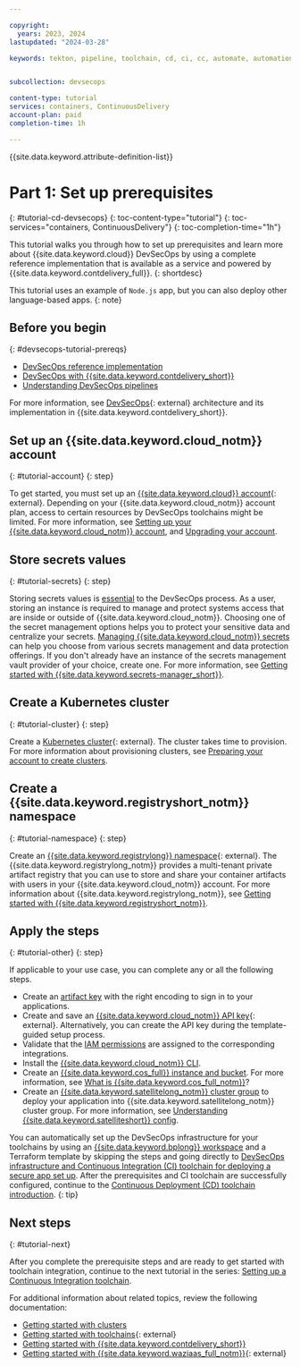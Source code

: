 ```yaml
---

copyright:
  years: 2023, 2024
lastupdated: "2024-03-28"

keywords: tekton, pipeline, toolchain, cd, ci, cc, automate, automation, continuous delivery, continuous integration, continuous compliance, devsecops tutorial, devsecops, devops, secure devops, satellite, custom target, multiple clusters


subcollection: devsecops

content-type: tutorial
services: containers, ContinuousDelivery
account-plan: paid
completion-time: 1h

---
```


{{site.data.keyword.attribute-definition-list}}

# Part 1: Set up prerequisites
{: #tutorial-cd-devsecops}
{: toc-content-type="tutorial"}
{: toc-services="containers, ContinuousDelivery"}
{: toc-completion-time="1h"}

This tutorial walks you through how to set up prerequisites and learn more about {{site.data.keyword.cloud}} DevSecOps by using a complete reference implementation that is available as a service and powered by {{site.data.keyword.contdelivery_full}}.
{: shortdesc}

This tutorial uses an example of `Node.js` app, but you can also deploy other language-based apps.
{: note}

## Before you begin
{: #devsecops-tutorial-prereqs}

* [DevSecOps reference implementation](/docs/devsecops?topic=devsecops-cd-devsecops-arch)
* [DevSecOps with {{site.data.keyword.contdelivery_short}}](/docs/devsecops?topic=devsecops-devsecops_intro)
* [Understanding DevSecOps pipelines](/docs/devsecops?topic=devsecops-cd-devsecops-pipelines)

For more information, see [DevSecOps](https://www.ibm.com/think/topics/devsecops){: external} architecture and its implementation in {{site.data.keyword.contdelivery_short}}.

## Set up an {{site.data.keyword.cloud_notm}} account
{: #tutorial-account}
{: step}

To get started, you must set up an [{{site.data.keyword.cloud}} account](/registration){: external}. Depending on your {{site.data.keyword.cloud_notm}} account plan, access to certain resources by DevSecOps toolchains might be limited. For more information, see [Setting up your {{site.data.keyword.cloud_notm}} account](/docs/account?topic=account-account-getting-started), and [Upgrading your account](/docs/account?topic=account-upgrading-account).

## Store secrets values
{: #tutorial-secrets}
{: step}

Storing secrets values is [essential](/docs/secrets-manager?topic=secrets-manager-best-practices-using) to the DevSecOps process. As a user, storing an instance is required to manage and protect systems access that are inside or outside of {{site.data.keyword.cloud_notm}}. Choosing one of the secret management options helps you to protect your sensitive data and centralize your secrets. [Managing {{site.data.keyword.cloud_notm}} secrets](/docs/secrets-manager?topic=secrets-manager-use-case-kubernetes-secrets) can help you choose from various secrets management and data protection offerings. If you don't already have an instance of the secrets management vault provider of your choice, create one. For more information, see [Getting started with {{site.data.keyword.secrets-manager_short}}](/docs/secrets-manager?topic=secrets-manager-getting-started).

## Create a Kubernetes cluster
{: #tutorial-cluster}
{: step}

Create a [Kubernetes cluster](/containers/cluster-management/catalog/create){: external}. The cluster takes time to provision. For more information about provisioning clusters, see [Preparing your account to create clusters](/docs/containers?topic=containers-clusters).

## Create a {{site.data.keyword.registryshort_notm}} namespace
{: #tutorial-namespace}
{: step}

Create an [{{site.data.keyword.registrylong}} namespace](/registry/namespaces){: external}. The {{site.data.keyword.registrylong_notm}} provides a multi-tenant private artifact registry that you can use to store and share your container artifacts with users in your {{site.data.keyword.cloud_notm}} account. For more information about {{site.data.keyword.registrylong_notm}}, see [Getting started with {{site.data.keyword.registryshort_notm}}](/docs/Registry?topic=Registry-getting-started).

## Apply the steps
{: #tutorial-other}
{: step}

If applicable to your use case, you can complete any or all the following steps.

- Create an [artifact key](/docs/devsecops?topic=devsecops-devsecops-image-signing) with the right encoding to sign in to your applications.
- Create and save an [{{site.data.keyword.cloud_notm}} API key](https://cloud.ibm.com/iam/apikeys){: external}. Alternatively, you can create the API key during the template-guided setup process.
- Validate that the [IAM permissions](/docs/devsecops?topic=devsecops-iam-permissions) are assigned to the corresponding integrations.
- Install the [{{site.data.keyword.cloud_notm}} CLI](/docs/cli?topic=cli-getting-started).
- Create an [{{site.data.keyword.cos_full}} instance and bucket](/docs/devsecops?topic=devsecops-cd-devsecops-cos-config). For more information, see [What is {{site.data.keyword.cos_full_notm}}](/docs/cloud-object-storage?topic=cloud-object-storage-about-cloud-object-storage)?
- Create an [{{site.data.keyword.satellitelong_notm}} cluster group](/docs/satellite?topic=satellite-setup-clusters-satconfig) to deploy your application into {{site.data.keyword.satellitelong_notm}} cluster group. For more information, see [Understanding {{site.data.keyword.satelliteshort}} config](/docs/satellite?topic=satellite-cluster-config).

You can automatically set up the DevSecOps infrastructure for your toolchains by using an [{{site.data.keyword.bplong}} workspace](/docs/schematics?topic=schematics-learn-about-schematics) and a Terraform template by skipping the steps and going directly to [DevSecOps infrastructure and Continuous Integration (CI) toolchain for deploying a secure app set up](/docs/apps?topic=apps-tutorial-cd-devsecops). After the prerequisites and CI toolchain are successfully configured, continue to the [Continuous Deployment (CD) toolchain introduction](#devsecops-cd-toolchain-intro).
{: tip}

## Next steps
{: #tutorial-next}

After you complete the prerequisite steps and are ready to get started with toolchain integration, continue to the next tutorial in the series: [Setting up a Continuous Integration toolchain](/docs/devsecops-working?topic=devsecops-working-tutorial-ci-toolchain).

For additional information about related topics, review the following documentation:

* [Getting started with clusters](/docs/containers?topic=containers-getting-started)
* [Getting started with toolchains](https://cloud.ibm.com/devops/getting-started){: external}
* [Getting started with {{site.data.keyword.contdelivery_short}}](/docs/ContinuousDelivery?topic=ContinuousDelivery-getting-started)
* [Getting started with {{site.data.keyword.waziaas_full_notm}}](https://www.ibm.com/docs/en/wazi-aas/1.1.0?topic=overview){: external}
